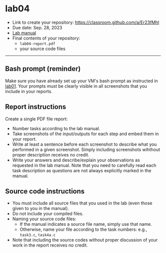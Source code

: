 # lab04
- Link to create your repository: https://classroom.github.com/a/Er23fMhl
- Due date: Sep. 28, 2023
- [Lab manual](lab04-bof.pdf)
- Final contents of your repository:
  - `lab04-report.pdf`
  - your source code files
---
## Bash prompt (reminder)
Make sure you have already set up your VM's bash prompt as instructed in [lab01](https://github.com/ualbany-csi524-f23/lab01). Your prompts must be clearly visible in all screenshots that you include in your reports.

## Report instructions
Create a single PDF file report:
- Number tasks according to the lab manual.
- Take screenshots of the input/outputs for each step and embed them in your report.
- Write at least a sentence before each screenshot to describe what you performed in a given screenshot. Simply including screenshots wihthout proper description receives no credit.
- Write your answers and describe/explain your observations as requested in the lab manual. Note that you need to carefully read each task description as questions are not always explicitly marked in the manual.

## Source code instructions
- You must include all source files that you used in the lab (even those given to you in the manual).
- Do not include your compiled files.
- Naming your source code files:
  - If the manual indicates a source file name, simply use that name.
  - Otherwise, name your file according to the task numbers: e.g., `task3.c`, `task4a.c`
- Note that including the source codes without proper discussion of your work in the report receives no credit.
